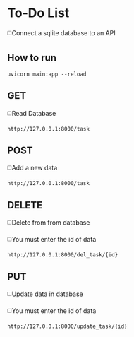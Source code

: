 # To-Do List 

◻️Connect a sqlite database to an API

## How to run

```
uvicorn main:app --reload
```

## GET

◻️Read Database
```
http://127.0.0.1:8000/task
```
## POST

◻️Add a new data
```
http://127.0.0.1:8000/task
```
## DELETE

◻️Delete from from database

◻️You must enter the id of data
```
http://127.0.0.1:8000/del_task/{id}
```
## PUT

◻️Update data in database

◻️You must enter the id of data
```
http://127.0.0.1:8000/update_task/{id}
```
